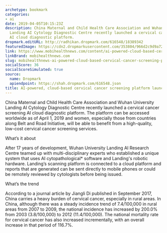 ```yaml
---
archetype: bookmark
categories:
- ai
date: 2019-04-05T10:15:23Z
description: China Maternal and Child Health Care Association and Wuhan University
  Landing AI Cytology Diagnostic Centre recently launched a cervical cancer screening
  AI cloud diagnostic platform.
dropmark.editURL: http://radhikan.dropmark.com/616548/18389342
featuredImage: https://cdn2.dropmarkusercontent.com/353804/966d2c9d9a720dc47cb98a4bffe33c48657373f71428bade6a54e9cff546ee49/thumbnail/Cervicalcancerscreeningplatform_Mobi.jpg?Expires=1557430062&Signature=c5dgronhzK7ZGq8baLfgHZ6B~7oVqXGmOt3YRO-6RR55a27pyqwhtdCHWVAQ0BLs8UdLKAzTaSqe~i0jfHhQkpB5KJjuYn3vPEPrtA6l0tSGyVJlys~qlkaJOo4c0Iu6bCe0RsbRcQ5pwOgkrCKijXnTJwnt-u1egzOmx4vVKcqvPqcAFBSMTv9kulhEWL9de7uzadeIazGRmgNycm6UFdH-NPU2zcDWsPU~-KgugG~0zyCWuxqeu2xVq1chjf~gl4zmI0HE3RQ1NA6gkFjMzOWPzI7Fk-1NMolJ6ToxN9Vnsyo37s-guQZjX9GqBnKCn3AaFm~GNevlWIMxwmwarw__&Key-Pair-Id=APKAITQYWVEN757ZA4KQ
link: https://www.mobihealthnews.com/content/ai-powered-cloud-based-cervical-cancer-screening-platform-launched-china
linkBrand: mobihealthnews.com
slug: mobihealthnews-ai-powered-cloud-based-cervical-cancer-screening-platform-launched-in-china
socialScore: 36
socialScoreSimulated: true
source:
  name: Dropmark
  apiendpoint: https://shah.dropmark.com/616548.json
title: AI-powered, cloud-based cervical cancer screening platform launched in China
---
```

China Maternal and Child Health Care Association and Wuhan University Landing AI Cytology Diagnostic Centre recently launched a cervical cancer screening AI cloud diagnostic platform. The platform can be accessed worldwide as of April 1, 2019 and women, especially those from countries along Belt and Road Initiative, will be able to benefit from a high-quality, low-cost cervical cancer screening services.

What’s it about

After 17 years of development, Wuhan University Landing AI Research Centre teamed up with multi-disciplinary experts who established a unique system that uses AI cytopathological* software and Landing's robotic hardware. Landing’s scanning platform is connected to a cloud platform and reports that are generated can be sent directly to mobile phones or could be remotely reviewed by cytologists before being issued.

What’s the trend

According to a journal article by Jiangli Di published in September 2017, China carries a heavy burden of cervical cancer, especially in rural areas. In China, although there was a steady incidence trend of 7.4/100,000 in rural areas from 2007 to 2009, the national incidence has increased by 200.0% from 2003 (3.8/100,000) to 2012 (11.4/100,000). The national mortality rate for cervical cancer has also increased incrementally, with an overall increase in that period of 116.7%.

